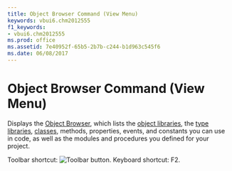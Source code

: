 ```yaml
---
title: Object Browser Command (View Menu)
keywords: vbui6.chm2012555
f1_keywords:
- vbui6.chm2012555
ms.prod: office
ms.assetid: 7e40952f-65b5-2b7b-c244-b1d963c545f6
ms.date: 06/08/2017
---
```



# Object Browser Command (View Menu)

Displays the [Object Browser](../../Glossary/vbe-glossary.md), which lists the [object libraries](../../Glossary/vbe-glossary.md), the [type libraries](../../Glossary/vbe-glossary.md), [classes](../../Glossary/vbe-glossary.md), methods, properties, events, and constants you can use in code, as well as the modules and procedures you defined for your project.

Toolbar shortcut: 
![Toolbar button](../../../images/tbr_obbr_ZA01201718.gif). Keyboard shortcut: F2.

